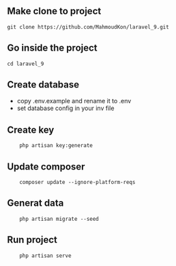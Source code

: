 ## Make clone to project
```
git clone https://github.com/MahmoudKon/laravel_9.git
```

## Go inside the project
```
cd laravel_9
```

## Create database
* copy .env.example and rename it to .env
* set database config in your inv file

## Create key
```
    php artisan key:generate
```

## Update composer
```
    composer update --ignore-platform-reqs

```

## Generat data
```
    php artisan migrate --seed
```

## Run project
```
    php artisan serve
```
